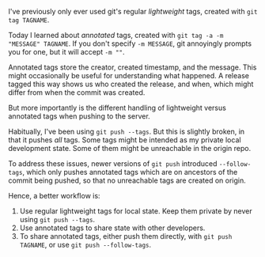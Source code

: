 <!--
.. title: TIL: Git Annotated Tags
.. slug: git-annotated-tags
.. date: 2020-10-17 00:40:24 UTC-05:00
.. tags: til,git,terminal
-->

I've previously only ever used git's regular _lightweight_ tags, created with
`git tag TAGNAME`.

Today I learned about _annotated_ tags, created with `git tag -a -m "MESSAGE"
TAGNAME`. If you don't specify `-m MESSAGE`, git annoyingly prompts you for
one, but it will accept `-m ""`.

Annotated tags store the creator, created timestamp, and the message. This
might occasionally be useful for understanding what happened. A release tagged
this way shows us who created the release, and when, which might differ from
when the commit was created.

But more importantly is the different handling of lightweight versus
annotated tags when pushing to the server.

Habitually, I've been using `git push --tags`. But this is slightly broken, in
that it pushes *all* tags. Some tags might be intended as my private local
development state. Some of them might be unreachable in the origin repo.

To address these issues, newer versions of `git push` introduced
`--follow-tags`, which only pushes annotated tags which are on ancestors
of the commit being pushed, so that no unreachable tags are created on origin.

Hence, a better workflow is:

1. Use regular lightweight tags for local state.
   Keep them private by never using `git push --tags`.
2. Use annotated tags to share state with other developers.
3. To share annotated tags, either push them directly, with `git push TAGNAME`,
   or use `git push --follow-tags`.

